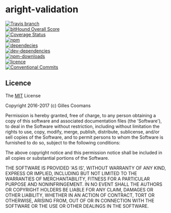 # aright-validation

[![Travis branch](https://img.shields.io/travis/nomocas/aright-validation/master.svg)](https://travis-ci.org/nomocas/aright-validation)<br>
[![bitHound Overall Score](https://www.bithound.io/github/nomocas/aright-validation/badges/score.svg)](https://www.bithound.io/github/nomocas/aright-validation)<br>
[![Coverage Status](https://coveralls.io/repos/github/nomocas/aright-validation/badge.svg?branch=master)](https://coveralls.io/github/nomocas/aright-validation?branch=master)<br>
[![npm](https://img.shields.io/npm/v/aright-validation.svg)](https://www.npmjs.com/package/aright-validation)<br>
[![dependecies](https://david-dm.org/nomocas/aright-validation.svg)](https://david-dm.org/)<br>
[![dev-dependencies](https://img.shields.io/david/dev/nomocas/aright-validation.svg)](https://david-dm.org/)<br>
[![npm-downloads](https://img.shields.io/npm/dm/aright-validation.svg)](https://npm-stat.com/charts.html?package=aright-validation)<br>
[![licence](https://img.shields.io/npm/l/aright-validation.svg)](https://spdx.org/licenses/MIT)<br>
[![Conventional Commits](https://img.shields.io/badge/Conventional%20Commits-1.0.0-yellow.svg)](https://conventionalcommits.org)


## Licence

The [MIT](http://opensource.org/licenses/MIT) License

Copyright 2016-2017 (c) Gilles Coomans

Permission is hereby granted, free of charge, to any person obtaining a copy of this software and associated documentation files (the 'Software'), to deal in the Software without restriction, including without limitation the rights to use, copy, modify, merge, publish, distribute, sublicense, and/or sell copies of the Software, and to permit persons to whom the Software is furnished to do so, subject to the following conditions:

The above copyright notice and this permission notice shall be included in all copies or substantial portions of the Software.

THE SOFTWARE IS PROVIDED 'AS IS', WITHOUT WARRANTY OF ANY KIND, EXPRESS OR IMPLIED, INCLUDING BUT NOT LIMITED TO THE WARRANTIES OF MERCHANTABILITY, FITNESS FOR A PARTICULAR PURPOSE AND NONINFRINGEMENT. IN NO EVENT SHALL THE AUTHORS OR COPYRIGHT HOLDERS BE LIABLE FOR ANY CLAIM, DAMAGES OR OTHER LIABILITY, WHETHER IN AN ACTION OF CONTRACT, TORT OR OTHERWISE, ARISING FROM, OUT OF OR IN CONNECTION WITH THE SOFTWARE OR THE USE OR OTHER DEALINGS IN THE SOFTWARE.
